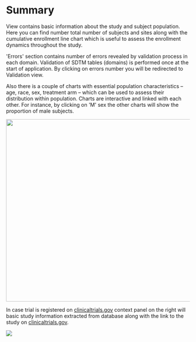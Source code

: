 # Summary

View contains basic information about the study and subject population.
Here you can find number total number of subjects and sites along with the cumulative enrollment line chart which is useful to assess the enrollment dynamics throughout the study.

'Errors' section contains number of errors revealed by validation process in each domain. Validation of SDTM tables (domains) is performed once at the start of application. By clicking on errors number you will be redirected to Validation view.

Also there is a couple of charts with essential population characteristics – age, race, sex, treatment arm – which can be used to assess their distribution within population. Charts are interactive and linked with each other. For instance, by clicking on 'M' sex the other charts will show the proportion of male subjects.

<img src="https://raw.githubusercontent.com/datagrok-ai/public/master/packages/ClinicalCase/img/summary.gif" height="500" width='800'/>

In case trial is registered on [clinicaltrials.gov](https://clinicaltrials.gov/) context panel on the right will basic study information extracted from database along with the link to the study on [clinicaltrials.gov](https://clinicaltrials.gov/).

<img src="https://raw.githubusercontent.com/datagrok-ai/public/master/packages/ClinicalCase/img/Summary_property_panel.PNG"/>
